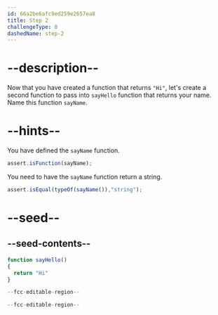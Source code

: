 ```yaml
---
id: 66a2be6afc9ed259e2657ea8
title: Step 2
challengeType: 0
dashedName: step-2
---
```


# --description--

Now that you have created a function that returns `"Hi"`, let's create a second function to pass into 
`sayHello` function that returns your name. Name this function `sayName`. 

# --hints--

You have defined the `sayName` function. 

```js
assert.isFunction(sayName); 
```

You need to have the `sayName` function return a string. 

```js
assert.isEqual(typeOf(sayName()),"string"); 
```

# --seed--


## --seed-contents--

```js
function sayHello()
{
  return "Hi" 
}

--fcc-editable-region--

--fcc-editable-region--

```
